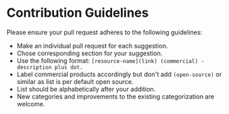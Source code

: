 # Contribution Guidelines

Please ensure your pull request adheres to the following guidelines:

- Make an individual pull request for each suggestion.
- Chose corresponding section for your suggestion.
- Use the following format:
	`[resource-name](link) (commercial) - description plus dot. `
- Label commercial products accordingly but don't add `(open-source)` or similar as list is per default open source.
- List should be alphabetically after your addition.
- New categories and improvements to the existing categorization are welcome.
